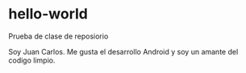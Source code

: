 # hello-world
Prueba de clase de reposiorio

Soy Juan Carlos. Me gusta el desarrollo Android y soy un amante del codigo limpio.
